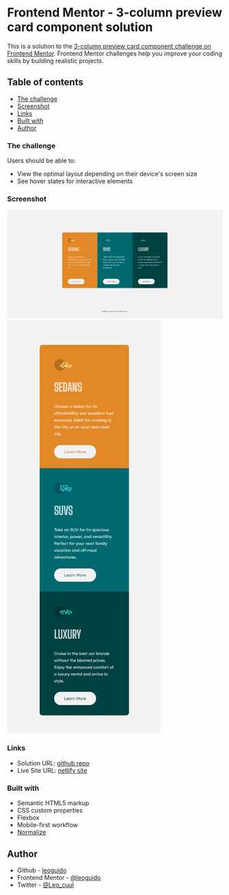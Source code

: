 # Frontend Mentor - 3-column preview card component solution

This is a solution to the [3-column preview card component challenge on Frontend Mentor](https://www.frontendmentor.io/challenges/3column-preview-card-component-pH92eAR2-). Frontend Mentor challenges help you improve your coding skills by building realistic projects. 

## Table of contents
  - [The challenge](#the-challenge)
  - [Screenshot](#screenshot)
  - [Links](#links)
  - [Built with](#built-with)
  - [Author](#author)

### The challenge

Users should be able to:

- View the optimal layout depending on their device's screen size
- See hover states for interactive elements

### Screenshot

![Desktop screenshot](Screenshot.jpg)
![Mobile screenshot](Screenshot-mobile.jpg)

### Links

- Solution URL: [github repo](https://github.com/leoguido/3-column-project)
- Live Site URL: [netlify site](https://column-design.netlify.app/)

### Built with

- Semantic HTML5 markup
- CSS custom properties
- Flexbox
- Mobile-first workflow
- [Normalize](https://necolas.github.io/normalize.css/)

## Author

- Github - [leoguido](https://github.com/leoguido)
- Frontend Mentor - [@leoguido](https://www.frontendmentor.io/profile/leoguido)
- Twitter - [@Leo_cuul](https://twitter.com/Leo_cuul)
